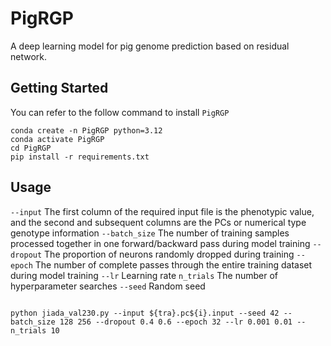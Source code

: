 # PigRGP

A deep learning model for pig genome prediction based on residual network.

## Getting Started

You can refer to the follow command to install `PigRGP`

```shell
conda create -n PigRGP python=3.12
conda activate PigRGP
cd PigRGP
pip install -r requirements.txt
```

## Usage

`--input` The first column of the required input file is the phenotypic value, and the second and subsequent columns are the PCs or numerical type genotype information
`--batch_size` The number of training samples processed together in one forward/backward pass during model training
`--dropout` The proportion of neurons randomly dropped during training
`--epoch` The number of complete passes through the entire training dataset during model training
`--lr` Learning rate
`n_trials` The number of hyperparameter searches
`--seed` Random seed

```shell

python jiada_val230.py --input ${tra}.pc${i}.input --seed 42 --batch_size 128 256 --dropout 0.4 0.6 --epoch 32 --lr 0.001 0.01 --n_trials 10


```

